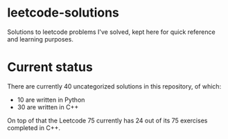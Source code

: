 # leetcode-solutions
Solutions to leetcode problems I've solved, kept here for quick reference and learning purposes.

# Current status

There are currently 40 uncategorized solutions in this repository, of which:

 - 10 are written in Python
 - 30 are written in C++

 On top of that the Leetcode 75 currently has 24 out of its 75 exercises completed in C++.